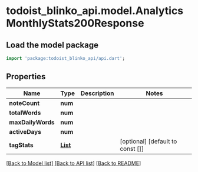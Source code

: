 # todoist_blinko_api.model.AnalyticsMonthlyStats200Response

## Load the model package
```dart
import 'package:todoist_blinko_api/api.dart';
```

## Properties
Name | Type | Description | Notes
------------ | ------------- | ------------- | -------------
**noteCount** | **num** |  | 
**totalWords** | **num** |  | 
**maxDailyWords** | **num** |  | 
**activeDays** | **num** |  | 
**tagStats** | [**List<AnalyticsMonthlyStats200ResponseTagStatsInner>**](AnalyticsMonthlyStats200ResponseTagStatsInner.md) |  | [optional] [default to const []]

[[Back to Model list]](../README.md#documentation-for-models) [[Back to API list]](../README.md#documentation-for-api-endpoints) [[Back to README]](../README.md)


